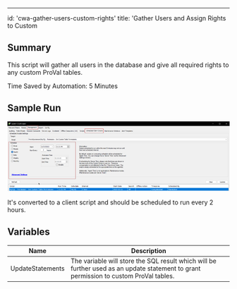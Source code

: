 ---
id: 'cwa-gather-users-custom-rights'
title: 'Gather Users and Assign Rights to Custom
## Summary

This script will gather all users in the database and give all required rights to any custom ProVal tables.

Time Saved by Automation: 5 Minutes

## Sample Run

![Sample Run](../../../static/img/MySQL---Permission---Set-Custom-Table-Permissions/image_1.png)

It's converted to a client script and should be scheduled to run every 2 hours.

## Variables

| Name             | Description                                                                                                         |
|------------------|---------------------------------------------------------------------------------------------------------------------|
| UpdateStatements  | The variable will store the SQL result which will be further used as an update statement to grant permission to custom ProVal tables. |



